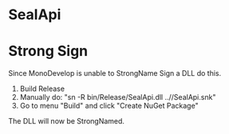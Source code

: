 # SealApi

# Strong Sign

Since MonoDevelop is unable to StrongName Sign a DLL do this.

1) Build Release
2) Manually do: "sn -R bin/Release/SealApi.dll ..//SealApi.snk"
3) Go to menu "Build" and click "Create NuGet Package"

The DLL will now be StrongNamed.
